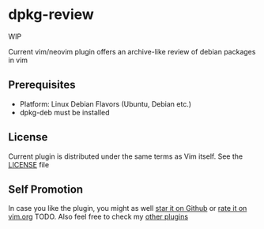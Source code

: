 # dpkg-review

WIP

Current vim/neovim plugin offers an archive-like review of debian packages in
vim

## Prerequisites

* Platform: Linux Debian Flavors (Ubuntu, Debian etc.)
* dpkg-deb must be installed

## License

Current plugin is distributed under the same terms as Vim itself. See the
[LICENSE](https://github.com/bergercookie/vim-dpkg-preview/blob/master/LICENSE)
file

## Self Promotion

In case you like the plugin, you might as well [star it on
Github](https://github.com/bergercookie/vim-dpkg-preview) or [rate it on
vim.org](TODO) TODO. Also feel free to check my [other
plugins](https://github.com/bergercookie?tab=repositories)
